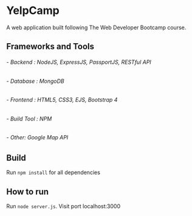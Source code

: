 # YelpCamp
A web application built following The Web Developer Bootcamp course.

## Frameworks and Tools
  ###### - Backend : NodeJS, ExpressJS, PassportJS, RESTful API
  ###### - Database : MongoDB
  ###### - Frontend : HTML5, CSS3, EJS, Bootstrap 4
  ###### - Build Tool : NPM
  ###### - Other: Google Map API
  
  ## Build
  Run `npm install` for all dependencies
  
  ## How to run
  Run `node server.js`. Visit port localhost:3000
